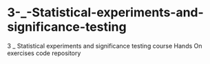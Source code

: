 # 3-_-Statistical-experiments-and-significance-testing
3 _ Statistical experiments and significance testing course Hands On exercises code repository
